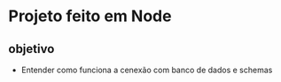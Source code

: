 # Projeto feito em Node 
## objetivo

- Entender como funciona a cenexão com banco de dados e schemas